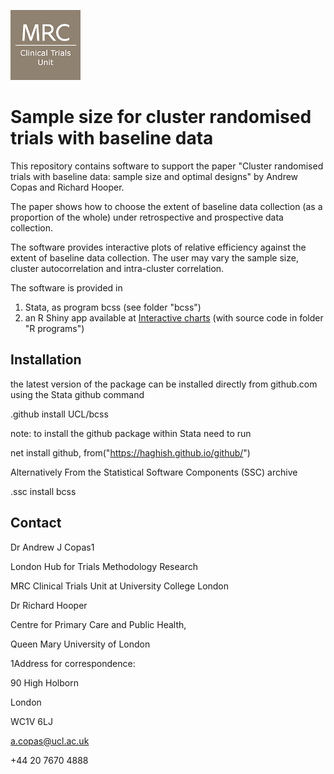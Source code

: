 ![mrcctu logo](mrcctu.png)
# Sample size for cluster randomised trials with baseline data

This repository contains software to support the paper "Cluster randomised trials with baseline data: sample size and optimal designs" by Andrew Copas and Richard Hooper. 

The paper shows how to choose the extent of baseline data collection (as a proportion of the whole) under retrospective and prospective data collection.

The software provides interactive plots of relative efficiency against the extent of baseline data collection. The user may vary the sample size, cluster autocorrelation and intra-cluster correlation.

The software is provided in 
1. Stata, as program bcss (see folder "bcss")
2. an R Shiny app available at 
[Interactive charts](https://kmcgrath.shinyapps.io/Rprograms) (with source code in folder "R programs")

## Installation

the latest version of the package can be installed directly from github.com  using the Stata github command   

.github  install UCL/bcss

note: to install the github package within Stata need to run 

net install github, from("https://haghish.github.io/github/")

Alternatively 
From the Statistical Software Components (SSC) archive

.ssc install bcss


## Contact 

Dr Andrew J Copas1

London Hub for Trials Methodology Research

MRC Clinical Trials Unit at University College London

Dr Richard Hooper

Centre for Primary Care and Public Health,

Queen Mary University of London

1Address for correspondence:

90 High Holborn

London

WC1V 6LJ

a.copas@ucl.ac.uk

+44 20 7670 4888
